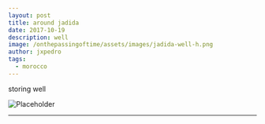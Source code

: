 ```yaml
---
layout: post
title: around jadida
date: 2017-10-19
description: well
image: /onthepassingoftime/assets/images/jadida-well-h.png
author: jxpedro
tags: 
  - morocco
---
```

<p >storing well</p>

![Placeholder](/onthepassingoftime/assets/images/jadida-well.jpeg)

<p></p>

<hr/>
